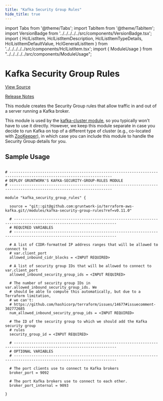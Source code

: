 ```yaml
---
title: "Kafka Security Group Rules"
hide_title: true
---
```


import Tabs from '@theme/Tabs';
import TabItem from '@theme/TabItem';
import VersionBadge from '../../../../../src/components/VersionBadge.tsx';
import { HclListItem, HclListItemDescription, HclListItemTypeDetails, HclListItemDefaultValue, HclGeneralListItem } from '../../../../../src/components/HclListItem.tsx';
import { ModuleUsage } from "../../../../../src/components/ModuleUsage";

<VersionBadge repoTitle="Kafka" version="0.11.0" />

# Kafka Security Group Rules

<a href="https://github.com/gruntwork-io/terraform-aws-kafka/tree/master/modules/kafka-security-group-rules" className="link-button" title="View the source code for this module in GitHub.">View Source</a>

<a href="https://github.com/gruntwork-io/terraform-aws-kafka/releases?q=" className="link-button" title="Release notes for only the service catalog versions which impacted this service.">Release Notes</a>

This module creates the Security Group rules that allow traffic in and out of a server running a Kafka broker.

This module is used by the [kafka-cluster module](https://github.com/gruntwork-io/terraform-aws-kafka/tree/master/modules/kafka-cluster), so you typically won't have to use
it directly. However, we keep this module separate in case you decide to run Kafka on top of a different type of
cluster (e.g., co-located with [ZooKeeper](https://github.com/gruntwork-io/terraform-aws-zookeeper)), in which case you can
include this module to handle the Security Group details for you.

## Sample Usage

<ModuleUsage>

```hcl title="main.tf"

# ---------------------------------------------------------------------------------------------------------------------
# DEPLOY GRUNTWORK'S KAFKA-SECURITY-GROUP-RULES MODULE
# ---------------------------------------------------------------------------------------------------------------------

module "kafka_security_group_rules" {

  source = "git::git@github.com:gruntwork-io/terraform-aws-kafka.git//modules/kafka-security-group-rules?ref=v0.11.0"

  # ---------------------------------------------------------------------------------------------------------------------
  # REQUIRED VARIABLES
  # ---------------------------------------------------------------------------------------------------------------------

  # A list of CIDR-formatted IP address ranges that will be allowed to connect to
  # var.client_port
  allowed_inbound_cidr_blocks = <INPUT REQUIRED>

  # A list of security group IDs that will be allowed to connect to var.client_port
  allowed_inbound_security_group_ids = <INPUT REQUIRED>

  # The number of security group IDs in var.allowed_inbound_security_group_ids. We
  # should be able to compute this automatically, but due to a Terraform limitation,
  # we can't:
  # https://github.com/hashicorp/terraform/issues/14677#issuecomment-302772685
  num_allowed_inbound_security_group_ids = <INPUT REQUIRED>

  # The ID of the security group to which we should add the Kafka security group
  # rules
  security_group_id = <INPUT REQUIRED>

  # ---------------------------------------------------------------------------------------------------------------------
  # OPTIONAL VARIABLES
  # ---------------------------------------------------------------------------------------------------------------------

  # The port clients use to connect to Kafka brokers
  broker_port = 9092

  # The port Kafka brokers use to connect to each other.
  broker_port_internal = 9093

}

```

</ModuleUsage>


<!-- ##DOCS-SOURCER-START
{
  "originalSources": [
    "https://github.com/gruntwork-io/terraform-aws-kafka/tree/master/modules/kafka-security-group-rules/readme.md",
    "https://github.com/gruntwork-io/terraform-aws-kafka/tree/master/modules/kafka-security-group-rules/variables.tf",
    "https://github.com/gruntwork-io/terraform-aws-kafka/tree/master/modules/kafka-security-group-rules/outputs.tf"
  ],
  "sourcePlugin": "module-catalog-api",
  "hash": "3a4394a0ac88ee33ce627454e3aa21c5"
}
##DOCS-SOURCER-END -->
